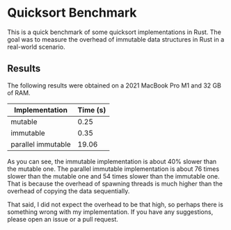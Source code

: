# Quicksort Benchmark

This is a quick benchmark of some quicksort implementations in Rust.
The goal was to measure the overhead of immutable data structures in Rust
in a real-world scenario.

## Results

The following results were obtained on a 2021 MacBook Pro M1 and 32 GB of RAM.

| Implementation      | Time (s) |
|---------------------|----------|
| mutable             | 0.25     |
| immutable           | 0.35     |
| parallel immutable  | 19.06    |

As you can see, the immutable implementation is about 40% slower than the
mutable one. The parallel immutable implementation is about 76 times slower than
the mutable one and 54 times slower than the immutable one.
That is because the overhead of spawning threads is much higher
than the overhead of copying the data sequentially.

That said, I did not expect the overhead to be that high, so perhaps there is
something wrong with my implementation. If you have any suggestions, please
open an issue or a pull request.